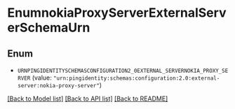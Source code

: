 # EnumnokiaProxyServerExternalServerSchemaUrn

## Enum


* `URNPINGIDENTITYSCHEMASCONFIGURATION2_0EXTERNAL_SERVERNOKIA_PROXY_SERVER` (value: `"urn:pingidentity:schemas:configuration:2.0:external-server:nokia-proxy-server"`)


[[Back to Model list]](../README.md#documentation-for-models) [[Back to API list]](../README.md#documentation-for-api-endpoints) [[Back to README]](../README.md)


